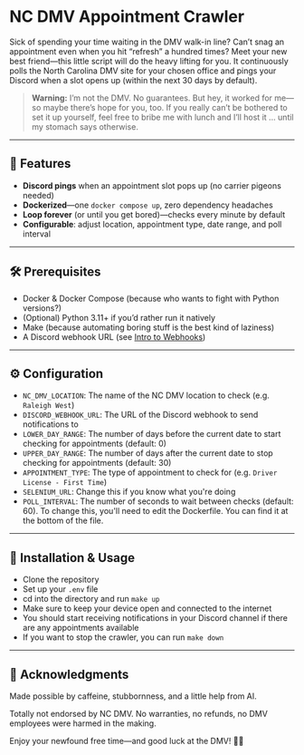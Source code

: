 # NC DMV Appointment Crawler

Sick of spending your time waiting in the DMV walk-in line? Can’t snag an appointment even when you hit “refresh” a hundred times? Meet your new best friend—this little script will do the heavy lifting for you. It continuously polls the North Carolina DMV site for your chosen office and pings your Discord when a slot opens up (within the next 30 days by default).

> **Warning:** I’m not the DMV. No guarantees. But hey, it worked for me—so maybe there’s hope for you, too. If you really can’t be bothered to set it up yourself, feel free to bribe me with lunch and I’ll host it … until my stomach says otherwise.

---

## 🎉 Features

- **Discord pings** when an appointment slot pops up (no carrier pigeons needed)  
- **Dockerized**—one `docker compose up`, zero dependency headaches  
- **Loop forever** (or until you get bored)—checks every minute by default  
- **Configurable**: adjust location, appointment type, date range, and poll interval  

---

## 🛠️ Prerequisites

- Docker & Docker Compose (because who wants to fight with Python versions?)  
- (Optional) Python 3.11+ if you’d rather run it natively
- Make (because automating boring stuff is the best kind of laziness)  
- A Discord webhook URL (see [Intro to Webhooks](https://support.discord.com/hc/en-us/articles/228383668-Intro-to-Webhooks))  

---

## ⚙️ Configuration

- `NC_DMV_LOCATION`: The name of the NC DMV location to check (e.g. `Raleigh West`)
- `DISCORD_WEBHOOK_URL`: The URL of the Discord webhook to send notifications to
- `LOWER_DAY_RANGE`: The number of days before the current date to start checking for appointments (default: 0)
- `UPPER_DAY_RANGE`: The number of days after the current date to stop checking for appointments (default: 30)
- `APPOINTMENT_TYPE`: The type of appointment to check for (e.g. `Driver License - First Time`)
- `SELENIUM_URL`: Change this if you know what you're doing
- `POLL_INTERVAL`: The number of seconds to wait between checks (default: 60). To change this, you'll need to edit the Dockerfile. You can find it at the bottom of the file.

---

## 🚀 Installation & Usage

- Clone the repository
- Set up your `.env` file
- cd into the directory and run `make up`
- Make sure to keep your device open and connected to the internet
- You should start receiving notifications in your Discord channel if there are any appointments available
- If you want to stop the crawler, you can run `make down`

---

## 🤝 Acknowledgments

Made possible by caffeine, stubbornness, and a little help from AI.

Totally not endorsed by NC DMV. No warranties, no refunds, no DMV employees were harmed in the making.

Enjoy your newfound free time—and good luck at the DMV! 🚗🎉
